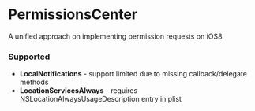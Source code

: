 PermissionsCenter
=================

A unified approach on implementing permission requests on iOS8

### Supported

* **LocalNotifications** - support limited due to missing callback/delegate methods
* **LocationServicesAlways** - requires NSLocationAlwaysUsageDescription entry in plist
